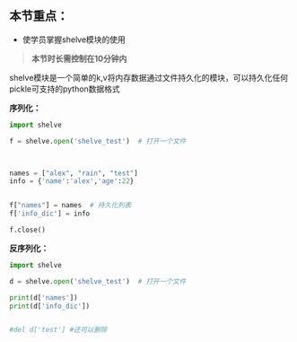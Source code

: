 ## 本节重点：

* 使学员掌握shelve模块的使用

> **本节时长需控制在10分钟内**

shelve模块是一个简单的k,v将内存数据通过文件持久化的模块，可以持久化任何pickle可支持的python数据格式

**序列化：**

```py
import shelve

f = shelve.open('shelve_test')  # 打开一个文件



names = ["alex", "rain", "test"]
info = {'name':'alex','age':22}


f["names"] = names  # 持久化列表
f['info_dic'] = info

f.close()
```

**反序列化：**

```py
import shelve

d = shelve.open('shelve_test')  # 打开一个文件

print(d['names'])
print(d['info_dic'])


#del d['test'] #还可以删除
```



